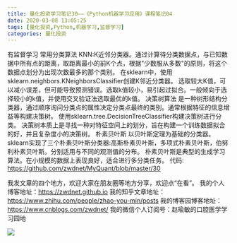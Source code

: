 ```yaml
---
title: 量化投资学习笔记30——《Python机器学习应用》课程笔记04
date: 2020-03-08 13:05:25
tags: [量化投资,Python,机器学习,监督学习]
categories: 量化投资
---
```

有监督学习
常用分类算法
KNN:K近邻分类器。通过计算待分类数据点，与已知数据中所有点的距离，取距离最小的前K个点，根据"少数服从多数"的原则，将这个数据点划分为出现次数最多的那个类别。
在sklearn中，使用sklearn.neighbors.KNeighborsClassifier创建K邻近分类器。
选取较大K值，可以减小误差，但可能导致预测错误。选取k值较小，易引起过拟合。一般倾向于选择较小的k值，并使用交叉验证法选取最优的k值。
决策树算法
是一种树形结构分类器，通过顺序询问分类点的属性决定分类点最终的类别。通常根据特征的信息增益等构建决策树。
使用sklearn.tree.DecisionTreeClassifier构建决策树进行分类。
决策树本质上是寻找一种对特征空间上的划分，旨在构建一个训练数据拟合的好，并且复杂度小的决策树。
朴素贝叶斯
以贝叶斯定理为基础的分类器。sklearn实现了三个朴素贝叶斯分类器:高斯朴素贝叶斯，多项式朴素贝叶斯，伯努利朴素贝叶斯。分别适用与不同的观测值的分布。
朴素贝叶斯是典型的生成学习算法。在小规模的数据上表现良好，适合进行多分类任务。
代码: https://github.com/zwdnet/MyQuant/blob/master/30



我发文章的四个地方，欢迎大家在朋友圈等地方分享，欢迎点“在看”。
我的个人博客地址：https://zwdnet.github.io
我的知乎文章地址： https://www.zhihu.com/people/zhao-you-min/posts
我的博客园博客地址： https://www.cnblogs.com/zwdnet/
我的微信个人订阅号：赵瑜敏的口腔医学学习园地


![](https://zymblog-1258069789.cos.ap-chengdu.myqcloud.com/other/wx.jpg)

